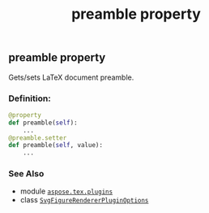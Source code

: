 ﻿---
title: preamble property
second_title: Aspose.TeX for Python via .NET API References
description: 
type: docs
weight: 120
url: /python-net/aspose.tex.plugins/svgfigurerendererpluginoptions/preamble/
is_root: false
---

## preamble property


Gets/sets LaTeX document preamble.
### Definition:
```python
@property
def preamble(self):
    ...
@preamble.setter
def preamble(self, value):
    ...
```

### See Also
* module [`aspose.tex.plugins`](../../)
* class [`SvgFigureRendererPluginOptions`](/tex/python-net/aspose.tex.plugins/svgfigurerendererpluginoptions)

